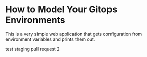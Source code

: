 # How to Model Your Gitops Environments

This is a very simple web application that gets configuration from environment variables and prints them out.

test staging pull request 2